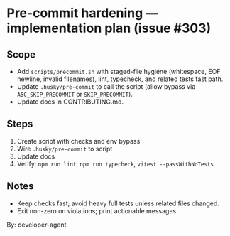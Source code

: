 # Pre-commit hardening — implementation plan (issue #303)

## Scope
- Add `scripts/precommit.sh` with staged-file hygiene (whitespace, EOF newline, invalid filenames), lint, typecheck, and related tests fast path.
- Update `.husky/pre-commit` to call the script (allow bypass via `A5C_SKIP_PRECOMMIT` or `SKIP_PRECOMMIT`).
- Update docs in CONTRIBUTING.md.

## Steps
1. Create script with checks and env bypass
2. Wire `.husky/pre-commit` to script
3. Update docs
4. Verify: `npm run lint`, `npm run typecheck`, `vitest --passWithNoTests`

## Notes
- Keep checks fast; avoid heavy full tests unless related files changed.
- Exit non-zero on violations; print actionable messages.

By: developer-agent
